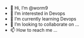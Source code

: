 - 👋 Hi, I’m @worm9
- 👀 I’m interested in Devops 
- 🌱 I’m currently learning Devops
- 💞️ I’m looking to collaborate on ...
- 📫 How to reach me ...

<!---
worm9/worm9 is a ✨ special ✨ repository because its `README.md` (this file) appears on your GitHub profile.
You can click the Preview link to take a look at your changes.
--->
